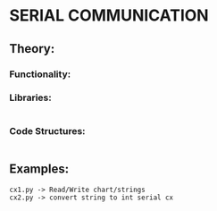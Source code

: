 # SERIAL COMMUNICATION
## Theory:
### Functionality:



### Libraries:
```

```
### Code Structures:
```

```
## Examples:
```
cx1.py -> Read/Write chart/strings
cx2.py -> convert string to int serial cx
```
